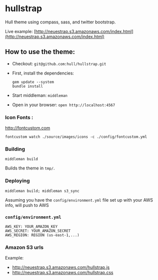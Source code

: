 # hullstrap

Hull theme using compass, sass, and twitter bootstrap.

Live example: [http://neuestrap.s3.amazonaws.com/index.html](http://neuestrap.s3.amazonaws.com/index.html)

## How to use the theme:

* Checkout: ``git@github.com:hull/hullstrap.git``

* First, install the dependencies:

  ```
  gem update --system
  bundle install
  ```

* Start middleman: ``middleman``
* Open in your browser: ``open http://localhost:4567``


### Icon Fonts :

http://fontcustom.com

    fontcustom watch ./source/images/icons -c ./config/fontcustom.yml

### Building

    middleman build

Builds the theme in `tmp/`.

### Deploying

    middleman build; middleman s3_sync

Assuming you have the `config/environment.yml` file set up with your AWS info,
will push to AWS

### `config/environment.yml`

    AWS_KEY: YOUR_AMAZON_KEY
    AWS_SECRET: YOUR_AMAZON_SECRET
    AWS_REGION: REGION (us-east-1,...)

### Amazon S3 urls

Example: 

* http://neuestrap.s3.amazonaws.com/hullstrap.js
* http://neuestrap.s3.amazonaws.com/hullstrap.css
